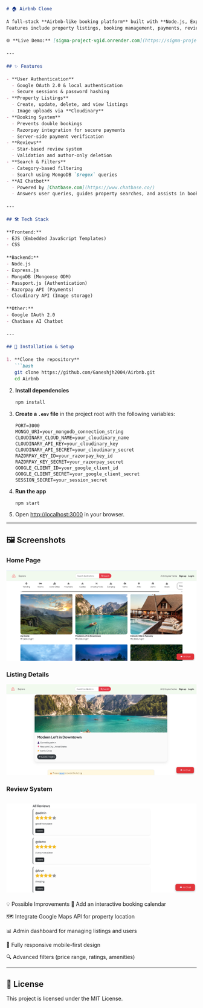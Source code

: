 
````markdown
# 🏠 Airbnb Clone

A full-stack **Airbnb-like booking platform** built with **Node.js, Express, MongoDB, EJS**, and integrated with **Cloudinary, Razorpay, and Passport.js**.  
Features include property listings, booking management, payments, reviews, AI chatbot assistance, and more.  

🌐 **Live Demo:** [sigma-project-vgid.onrender.com](https://sigma-project-vgid.onrender.com)

---

## ✨ Features

- **User Authentication**
  - Google OAuth 2.0 & local authentication
  - Secure sessions & password hashing
- **Property Listings**
  - Create, update, delete, and view listings
  - Image uploads via **Cloudinary**
- **Booking System**
  - Prevents double bookings
  - Razorpay integration for secure payments
  - Server-side payment verification
- **Reviews**
  - Star-based review system
  - Validation and author-only deletion
- **Search & Filters**
  - Category-based filtering
  - Search using MongoDB `$regex` queries
- **AI Chatbot**
  - Powered by [Chatbase.com](https://www.chatbase.co/)
  - Answers user queries, guides property searches, and assists in booking

---

## 🛠 Tech Stack

**Frontend:**  
- EJS (Embedded JavaScript Templates)  
- CSS

**Backend:**  
- Node.js  
- Express.js  
- MongoDB (Mongoose ODM)  
- Passport.js (Authentication)  
- Razorpay API (Payments)  
- Cloudinary API (Image storage)  

**Other:**  
- Google OAuth 2.0  
- Chatbase AI Chatbot  

---

## 🚀 Installation & Setup

1. **Clone the repository**
   ```bash
   git clone https://github.com/Ganeshjh2004/Airbnb.git
   cd Airbnb
````

2. **Install dependencies**

   ```bash
   npm install
   ```

3. **Create a `.env` file** in the project root with the following variables:

   ```env
   PORT=3000
   MONGO_URI=your_mongodb_connection_string
   CLOUDINARY_CLOUD_NAME=your_cloudinary_name
   CLOUDINARY_API_KEY=your_cloudinary_key
   CLOUDINARY_API_SECRET=your_cloudinary_secret
   RAZORPAY_KEY_ID=your_razorpay_key_id
   RAZORPAY_KEY_SECRET=your_razorpay_secret
   GOOGLE_CLIENT_ID=your_google_client_id
   GOOGLE_CLIENT_SECRET=your_google_client_secret
   SESSION_SECRET=your_session_secret
   ```

4. **Run the app**

   ```bash
   npm start
   ```

5. Open [http://localhost:3000](http://localhost:3000) in your browser.

---

## 🖼 Screenshots

### **Home Page**
![Home Page](ScreenShots/home.png)

### **Listing Details**
![Listing Details](ScreenShots/listing.png)

### **Review System**
![Review System](ScreenShots/review.png)
---

💡 Possible Improvements
📅 Add an interactive booking calendar

🗺 Integrate Google Maps API for property location

📊 Admin dashboard for managing listings and users

📱 Fully responsive mobile-first design

🔍 Advanced filters (price range, ratings, amenities)

---

## 📝 License

This project is licensed under the MIT License.


